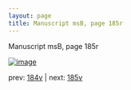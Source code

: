 ```yaml
---
layout: page
title: Manuscript msB, page 185r
---
```


Manuscript msB, page 185r

[![image](http://www.homermultitext.org/iipsrv?OBJ=IIP,1.0&FIF=/project/homer/pyramidal/deepzoom/hmt/vbbifolio/v1/vb_184v_185r.tif&WID=100&CVT=JPEG)](http://www.homermultitext.org/ict2/?urn=urn:cite2:hmt:vbbifolio.v1:vb_184v_185r)

prev:  [184v](../184v) | next:  [185v](../185v)

